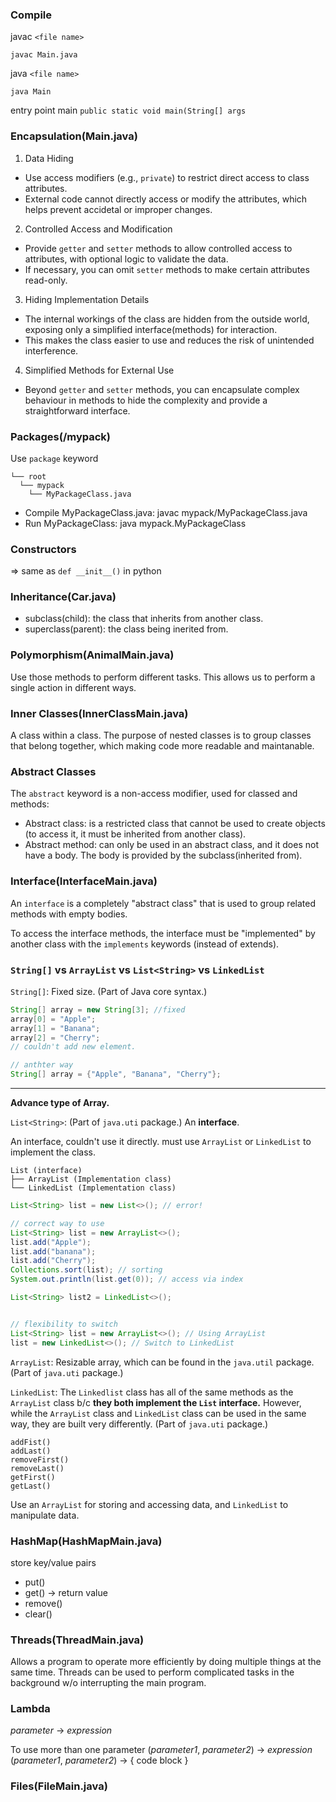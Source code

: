 ### Compile

javac `<file name>`

`javac Main.java`

java `<file name>`

`java Main`

entry point main
`public static void main(String[] args`

### Encapsulation(Main.java)

1. Data Hiding

- Use access modifiers (e.g., `private`) to restrict direct access to class attributes.
- External code cannot directly access or modify the attributes, which helps prevent accidetal or improper changes.

2. Controlled Access and Modification

- Provide `getter` and `setter` methods to allow controlled access to attributes, with optional logic to validate the data.
- If necessary, you can omit `setter` methods to make certain attributes read-only.

3. Hiding Implementation Details

- The internal workings of the class are hidden from the outside world, exposing only a simplified interface(methods) for interaction.
- This makes the class easier to use and reduces the risk of unintended interference.

4. Simplified Methods for External Use

- Beyond `getter` and `setter` methods, you can encapsulate complex behaviour in methods to hide the complexity and provide a straightforward interface.

### Packages(/mypack)

Use `package` keyword

```Note
└── root
  └── mypack
    └── MyPackageClass.java
```

- Compile MyPackageClass.java: javac mypack/MyPackageClass.java
- Run MyPackageClass: java mypack.MyPackageClass

### Constructors

=> same as `def __init__()` in python

### Inheritance(Car.java)

- subclass(child): the class that inherits from another class.
- superclass(parent): the class being inerited from.

### Polymorphism(AnimalMain.java)

Use those methods to perform different tasks. This allows us to perform a single action in different ways.

### Inner Classes(InnerClassMain.java)

A class within a class. The purpose of nested classes is to group classes that belong together, which making code more readable and maintanable.

### Abstract Classes

The `abstract` keyword is a non-access modifier, used for classed and methods:

- Abstract class: is a restricted class that cannot be used to create objects
  (to access it, it must be inherited from another class).
- Abstract method: can only be used in an abstract class, and it does not have a body.
  The body is provided by the subclass(inherited from).

### Interface(InterfaceMain.java)

An `interface` is a completely "abstract class" that is used to group related methods with empty bodies.

To access the interface methods, the interface must be "implemented" by another class with the `implements` keywords (instead of extends).

### `String[]` vs `ArrayList` vs `List<String>` vs `LinkedList`

`String[]`: Fixed size. (Part of Java core syntax.)

```Java
String[] array = new String[3]; //fixed
array[0] = "Apple";
array[1] = "Banana";
array[2] = "Cherry";
// couldn't add new element.

// anthter way
String[] array = {"Apple", "Banana", "Cherry"};
```

---

**Advance type of Array.**

`List<String>`: (Part of `java.uti` package.) An **interface**.

An interface, couldn't use it directly. must use `ArrayList` or `LinkedList` to implement the class.

```
List (interface)
├── ArrayList (Implementation class)
└── LinkedList (Implementation class)

```

```Java
List<String> list = new List<>(); // error!

// correct way to use
List<String> list = new ArrayList<>();
list.add("Apple");
list.add("banana");
list.add("Cherry");
Collections.sort(list); // sorting
System.out.println(list.get(0)); // access via index

List<String> list2 = LinkedList<>();


// flexibility to switch
List<String> list = new ArrayList<>(); // Using ArrayList
list = new LinkedList<>(); // Switch to LinkedList

```

`ArrayList`: Resizable array, which can be found in the `java.util` package. (Part of `java.uti` package.)

`LinkedList`: The `Linkedlist` class has all of the same methods as the `ArrayList` class b/c **they both implement the `List` interface.** However, while the `ArrayList` class and `LinkedList` class can be used in the same way, they are built very differently. (Part of `java.uti` package.)

```
addFist()
addLast()
removeFirst()
removeLast()
getFirst()
getLast()
```

Use an `ArrayList` for storing and accessing data, and `LinkedList` to manipulate data.

### HashMap(HashMapMain.java)

store key/value pairs

- put()
- get() -> return value
- remove()
- clear()

### Threads(ThreadMain.java)

Allows a program to operate more efficiently by doing multiple things at the same time.
Threads can be used to perform complicated tasks in the background w/o interrupting the main program.

### Lambda

_parameter_ -> _expression_

To use more than one parameter
(_parameter1_, _parameter2_) -> _expression_
(_parameter1_, _parameter2_) -> { code block }

### Files(FileMain.java)
